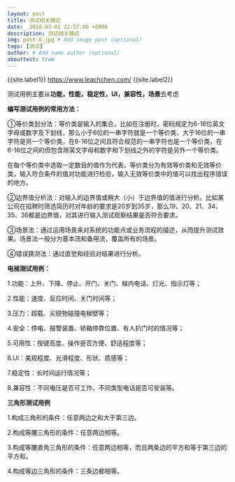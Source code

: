```yaml
---
layout: post
title: 测试相关摘记
date:  2018-03-01 22:57:00 +0900  
description: 测试相关摘记
img: post-8.jpg # Add image post (optional)
tags: [测试]
author: # Add name author (optional)
abouttest: true
---
```


{{site.label1}} <a href="https://www.leachchen.com/" target="\_blank">https://www.leachchen.com/</a> {{site.label2}}


测试用例主要从**功能，性能，稳定性，UI，兼容性，场景**去考虑

**编写测试用例的常用方法：**

①等价类划分法：等价类是输入的集合，比如在注册时，密码规定为6-16位英文字母或数字及下划线，那么小于6位的一串字符就是一个等价类，大于16位的一串字符是另一个等价类，在6-16位之间且符合规范的一串字符也是一个等价类，在6-16位之间的但包含除英文字母和数字和下划线之外的字符是另外一个等价类。

在每个等价类中选取一定数目的值作为代表。等价类分为有效等价类和无效等价类，输入符合条件的值对功能进行检验，输入无效等价类中的值可以找出程序错误的地方。

②边界值分析法：对输入的边界值或稍大（小）于边界值的值进行分析。比如某公司在招聘时筛选简历时对年龄的要求是20岁到35岁，那么19、20、21、34、35、36都是边界值，对其进行输入测试观察结果是否符合要求。

③场景法：通过运用场景来对系统的功能点或业务流程的描述，从而提升测试效果。场景法一般分为基本流和备用流，覆盖所有的场景。

④错误猜测法：通过直觉和经验对结果进行分析。

**电梯测试用例：**

1.功能：上升、下降、停止、开门、关门、梯内电话、灯光、指示灯等；

2.性能：速度、反应时间、关门时间等；

3.压力：超载、尖锐物碰撞电梯壁等；

4.安全：停电、报警装置、轿箱停靠位置、有人扒门时的情况等；

5.可用性：按键高度、操作是否方便、舒适程度等；

6.UI：美观程度、光滑程度、形状、质感等；

7.稳定性：长时间运行情况等；

8.兼容性：不同电压是否可工作、不同类型电话是否可安装等。


**三角形测试用例**

1.构成三角形的条件：任意两边之和大于第三边。

2.构成等腰三角形的条件：任意两边相等。

3.构成等腰直角三角形的条件：任意两边相等，而且两条边的平方和等于第三边的平方和。

4.构成等边三角形的条件：三条边都相等。
